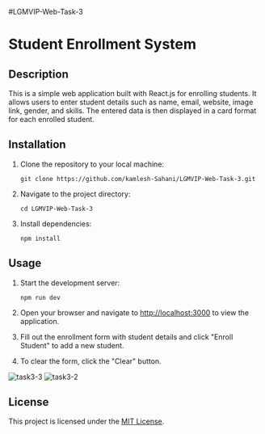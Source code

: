 #LGMVIP-Web-Task-3

# Student Enrollment System

## Description

This is a simple web application built with React.js for enrolling students. It allows users to enter student details such as name, email, website, image link, gender, and skills. The entered data is then displayed in a card format for each enrolled student.

## Installation

1. Clone the repository to your local machine:

   ```
   git clone https://github.com/kamlesh-Sahani/LGMVIP-Web-Task-3.git
   ```

2. Navigate to the project directory:

   ```
   cd LGMVIP-Web-Task-3
   ```

3. Install dependencies:

   ```
   npm install
   ```

## Usage

1. Start the development server:

   ```
   npm run dev
   ```

2. Open your browser and navigate to [http://localhost:3000](http://localhost:3000) to view the application.

3. Fill out the enrollment form with student details and click "Enroll Student" to add a new student.

4. To clear the form, click the "Clear" button.


![task3-3](https://github.com/kamlesh-Sahani/LGMVIP-Web-Task-3/assets/126887367/f906bda5-d927-4956-943a-f647b132446f)
![task3-2](https://github.com/kamlesh-Sahani/LGMVIP-Web-Task-3/assets/126887367/ab236655-80bd-4ec3-b466-1a20be0efed2)


## License

This project is licensed under the [MIT License](LICENSE).
